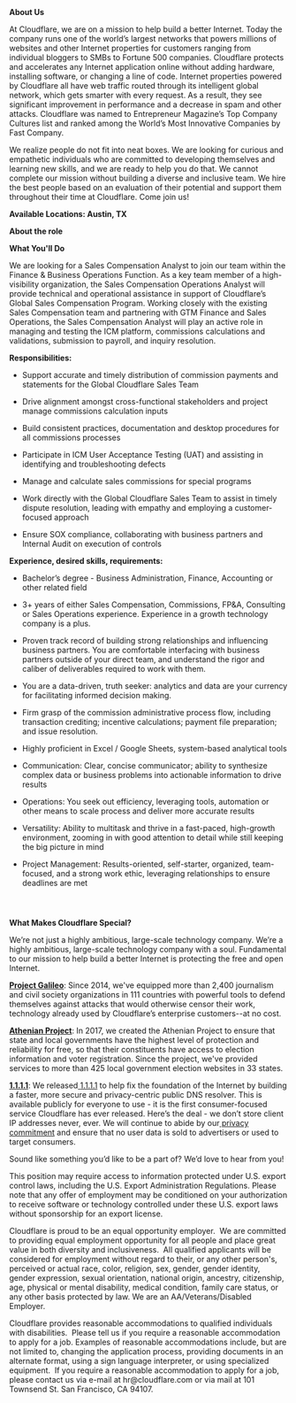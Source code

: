 <div class="content-intro">
	<div><strong>About Us</strong></div>
	<div>
		<p>At Cloudflare, we are on a mission to help build a better Internet. Today the company runs one of the world’s largest networks that powers millions of websites and other Internet properties for customers ranging from individual bloggers to SMBs to Fortune 500 companies. Cloudflare protects and accelerates any Internet application online without adding hardware, installing software, or changing a line of code. Internet properties powered by Cloudflare all have web traffic routed through its intelligent global network, which gets smarter with every request. As a result, they see significant improvement in performance and a decrease in spam and other attacks. Cloudflare was named to Entrepreneur Magazine’s Top Company Cultures list and ranked among the World’s Most Innovative Companies by Fast Company.&nbsp;</p>
		<p><span style="font-weight: 400;">We realize people do not fit into neat boxes. We are looking for curious and empathetic individuals who are committed to developing themselves and learning new skills, and we are ready to help you do that. We cannot complete our mission without building a diverse and inclusive team. We hire the best people based on an evaluation of their potential and support them throughout their time at Cloudflare. Come join us!&nbsp;</span></p>
	</div>
</div>
<p><strong>Available Locations: Austin, TX</strong></p>
<p><strong>About the role</strong></p>
<p><strong>What You'll Do</strong></p>
<p>We are looking for a Sales Compensation Analyst to join our team within the Finance &amp; Business Operations Function. As a key team member of a high-visibility organization, the Sales Compensation Operations Analyst will provide technical and operational assistance in support of Cloudflare’s Global Sales Compensation Program. Working closely with the existing Sales Compensation team and partnering with GTM Finance and Sales Operations, the Sales Compensation Analyst will play an active role in managing and testing the ICM platform, commissions calculations and validations, submission to payroll, and inquiry resolution.&nbsp;</p>
<p><strong>Responsibilities:</strong></p>
<ul>
	<li>
		<p>Support accurate and timely distribution of commission payments and statements for the Global Cloudflare Sales Team</p>
	</li>
	<li>
		<p>Drive alignment amongst cross-functional stakeholders and project manage commissions calculation inputs</p>
	</li>
	<li>
		<p>Build consistent practices, documentation and desktop procedures for all commissions processes</p>
	</li>
	<li>
		<p>Participate in ICM User Acceptance Testing (UAT) and assisting in identifying and troubleshooting defects</p>
	</li>
	<li>
		<p>Manage and calculate sales commissions for special programs</p>
	</li>
	<li>
		<p>Work directly with the Global Cloudflare Sales Team to assist in timely dispute resolution, leading with empathy and employing a customer-focused approach</p>
	</li>
	<li>
		<p>Ensure SOX compliance, collaborating with business partners and Internal Audit on execution of controls</p>
	</li>
</ul>
<p><strong>Experience, desired skills, requirements:</strong></p>
<ul>
	<li>
		<p>Bachelor’s degree - Business Administration, Finance, Accounting or other related field</p>
	</li>
	<li>
		<p>3+ years of either Sales Compensation, Commissions, FP&amp;A, Consulting or Sales Operations experience. Experience in a growth technology company is a plus.</p>
	</li>
	<li>
		<p>Proven track record of building strong relationships and influencing business partners. You are comfortable interfacing with business partners outside of your direct team, and understand the rigor and caliber of deliverables required to work with them.</p>
	</li>
	<li>
		<p>You are a data-driven, truth seeker: analytics and data are your currency for facilitating informed decision making.</p>
	</li>
	<li>
		<p>Firm grasp of the commission administrative process flow, including transaction crediting; incentive calculations; payment file preparation; and issue resolution.&nbsp;</p>
	</li>
	<li>
		<p>Highly proficient in Excel / Google Sheets, system-based analytical tools</p>
	</li>
	<li>
		<p>Communication: Clear, concise communicator; ability to synthesize complex data or business problems into actionable information to drive results</p>
	</li>
	<li>
		<p>Operations: You seek out efficiency, leveraging tools, automation or other means to scale process and deliver more accurate results</p>
	</li>
	<li>
		<p>Versatility: Ability to multitask and thrive in a fast-paced, high-growth environment, zooming in with good attention to detail while still keeping the big picture in mind</p>
	</li>
	<li>
		<p>Project Management: Results-oriented, self-starter, organized, team-focused, and a strong work ethic, leveraging relationships to ensure deadlines are met</p>
	</li>
</ul>
<h4>&nbsp;</h4>
<div class="content-conclusion">
	<p><strong>What Makes Cloudflare Special?</strong></p>
	<p><span style="font-weight: 400;">We’re not just a highly ambitious, large-scale technology company. We’re a highly ambitious, large-scale technology company with a soul. Fundamental to our mission to help build a better Internet is protecting the free and open Internet.</span></p>
	<p><a href="https://blog.cloudflare.com/protecting-free-expression-online/"><strong>Project Galileo</strong></a><span style="font-weight: 400;">: Since 2014, we've equipped more than 2,400 journalism and civil society organizations in 111 countries with powerful tools to defend themselves against attacks that would otherwise censor their work, technology already used by Cloudflare’s enterprise customers--at no cost.</span></p>
	<p><strong><a href="https://www.cloudflare.com/athenian/">Athenian Project</a></strong><span style="font-weight: 400;">: In 2017, we created the Athenian Project to ensure that state and local governments have the highest level of protection and reliability for free, so that their constituents have access to election information and voter registration. Since the project, we've provided services to more than 425 local government election websites in 33 states.</span></p>
	<p><a href="https://1.1.1.1/"><strong>1.1.1.1</strong></a><span style="font-weight: 400;">: We released</span><a href="https://1.1.1.1/"> <span style="font-weight: 400;">1.1.1.1</span></a><span style="font-weight: 400;"> to help fix the foundation of the Internet by building a faster, more secure and privacy-centric public DNS resolver. This is available publicly for everyone to use - it is the first consumer-focused service Cloudflare has ever released. Here’s the deal - we don’t store client IP addresses never, ever. We will continue to abide by our</span><a href="https://developers.cloudflare.com/1.1.1.1/privacy/public-dns-resolver"> privacy commitment</a><span style="font-weight: 400;"> and ensure that no user data is sold to advertisers or used to target consumers.</span></p>
	<p><span style="font-weight: 400;">Sound like something you’d like to be a part of? We’d love to hear from you!</span></p>
	<p><span style="font-weight: 400;">This position may require access to information protected under U.S. export control laws, including the U.S. Export Administration Regulations. Please note that any offer of employment may be conditioned on your authorization to receive software or technology controlled under these U.S. export laws without sponsorship for an export license.</span></p>
	<p><span style="font-weight: 400;">Cloudflare is proud to be an equal opportunity employer. &nbsp;We are committed to providing equal employment opportunity for all people and place great value in both diversity and inclusiveness. &nbsp;All qualified applicants will be considered for employment without regard to their, or any other person's, perceived or actual</span> <span style="font-weight: 400;">race, color, religion, sex, gender, gender identity, gender expression, sexual orientation, national origin, ancestry, citizenship, age, physical or mental disability, medical condition, family care status, or any other basis protected by law. </span><span style="font-weight: 400;">We are an AA/Veterans/Disabled Employer.</span></p>
	<p><span style="font-weight: 400;">Cloudflare provides reasonable accommodations to qualified individuals with disabilities. &nbsp;Please tell us if you require a reasonable accommodation to apply for a job. Examples of reasonable accommodations include, but are not limited to, changing the application process, providing documents in an alternate format, using a sign language interpreter, or using specialized equipment. &nbsp;If you require a reasonable accommodation to apply for a job, please contact us via e-mail at </span><span style="font-weight: 400;">hr@cloudflare.com</span><span style="font-weight: 400;"> or via mail at 101 Townsend St. San Francisco, CA 94107.</span></p>
</div>
